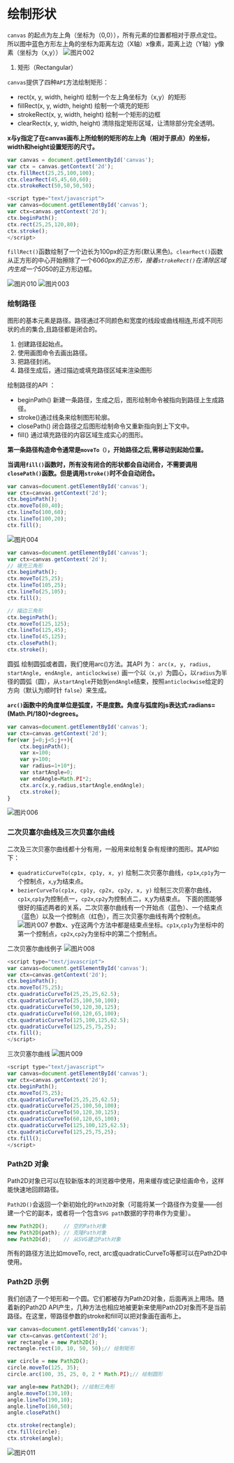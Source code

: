 # 绘制形状

`canvas` 的起点为左上角（坐标为（0,0）），所有元素的位置都相对于原点定位。
所以图中蓝色方形左上角的坐标为距离左边（X轴）x像素，距离上边（Y轴）y像素（坐标为（x,y））
![图片002](./imgs/canvas002.png)

1. 矩形（Rectangular）

`canvas`提供了四种`API`方法绘制矩形：

* rect(x, y, width, height) 绘制一个左上角坐标为（x,y）的矩形
* fillRect(x, y, width, height) 绘制一个填充的矩形
* strokeRect(x, y, width, height) 绘制一个矩形的边框
* clearRect(x, y, width, height) 清除指定矩形区域，让清除部分完全透明。

**x与y指定了在canvas画布上所绘制的矩形的左上角（相对于原点）的坐标，width和height设置矩形的尺寸。**

```js
var canvas = document.getElementById('canvas');
var ctx = canvas.getContext('2d');
ctx.fillRect(25,25,100,100);
ctx.clearRect(45,45,60,60);
ctx.strokeRect(50,50,50,50);
```

```js
<script type="text/javascript">
var canvas=document.getElementById('canvas');
var ctx=canvas.getContext('2d');
ctx.beginPath();
ctx.rect(25,25,120,80);
ctx.stroke();
</script>
```

`fillRect()`函数绘制了一个边长为100px的正方形(默认黑色)。`clearRect()`函数从正方形的中心开始擦除了一个60*60px的正方形，接着`strokeRect()`在清除区域内生成一个50*50的正方形边框。

![图片010](./imgs/canvas010.png)
![图片003](./imgs/canvas003.png)

### 绘制路径

图形的基本元素是路径。路径通过不同颜色和宽度的线段或曲线相连,形成不同形状的点的集合,且路径都是闭合的。

1. 创建路径起始点。
2. 使用画图命令去画出路径。
3. 把路径封闭。
4. 路径生成后，通过描边或填充路径区域来渲染图形

绘制路径的API ：

* beginPath() 新建一条路径，生成之后，图形绘制命令被指向到路径上生成路径。
* stroke()通过线条来绘制图形轮廓。
* closePath() 闭合路径之后图形绘制命令又重新指向到上下文中。
* fill() 通过填充路径的内容区域生成实心的图形。


**第一条路径构造命令通常是`moveTo（）`，开始路径之后,需移动到起始位置。**

**当调用`fill()`函数时，所有没有闭合的形状都会自动闭合，不需要调用`closePath()`函数。但是调用`stroke()`时不会自动闭合。**

```js
var canvas=document.getElementById('canvas');
var ctx=canvas.getContext('2d');
ctx.beginPath();
ctx.moveTo(80,40);
ctx.lineTo(100,60);
ctx.lineTo(100,20);
ctx.fill();
```
![图片004](./imgs/canvas004.png)


```js
var canvas=document.getElementById('canvas');
var ctx=canvas.getContext('2d');
// 填充三角形
ctx.beginPath();
ctx.moveTo(25,25);
ctx.lineTo(105,25);
ctx.lineTo(25,105);
ctx.fill();

// 描边三角形
ctx.beginPath();
ctx.moveTo(125,125);
ctx.lineTo(125,45);
ctx.lineTo(45,125);
ctx.closePath();
ctx.stroke();

```
圆弧
绘制圆弧或者圆，我们使用arc()方法。其API 为：
`arc(x, y, radius, startAngle, endAngle, anticlockwise)`
画一个以`（x,y）`为圆心，以`radius`为半径的圆弧（圆），从`startAngle`开始到`endAngle`结束，按照`anticlockwise`给定的方向（默认为顺时针 `false`）来生成。

**`arc()`函数中的角度单位是弧度，不是度数。角度与弧度的js表达式:radians=(Math.PI/180)`*`degrees。**

```js
var canvas=document.getElementById('canvas');
var ctx=canvas.getContext('2d');
for(var j=0;j<5;j++){
    ctx.beginPath();
    var x=100;
    var y=100;
    var radius=1+10*j;
    var startAngle=0;
    var endAngle=Math.PI*2;
    ctx.arc(x,y,radius,startAngle,endAngle);
    ctx.stroke();
}

```
![图片006](./imgs/canvas006.png)

### 二次贝塞尔曲线及三次贝塞尔曲线
二次及三次贝塞尔曲线都十分有用，一般用来绘制复杂有规律的图形。其API如下：

* `quadraticCurveTo(cp1x, cp1y, x, y)` 绘制二次贝塞尔曲线，`cp1x`,`cp1y`为一个控制点，`x`,`y`为结束点。
* `bezierCurveTo(cp1x, cp1y, cp2x, cp2y, x, y)` 绘制三次贝塞尔曲线，`cp1x`,`cp1y`为控制点一，`cp2x`,`cp2y`为控制点二，x,y为结束点。
下面的图能够很好的描述两者的关系，二次贝塞尔曲线有一个开始点（蓝色）、一个结束点（蓝色）以及一个控制点（红色），而三次贝塞尔曲线有两个控制点。
![图片007](./imgs/canvas007.png)
参数x、y在这两个方法中都是结束点坐标。`cp1x`,`cp1y`为坐标中的第一个控制点，`cp2x`,`cp2y`为坐标中的第二个控制点。

二次贝塞尔曲线例子
![图片008](./imgs/canvas008.png)
```js
<script type="text/javascript">
var canvas=document.getElementById('canvas');
var ctx=canvas.getContext('2d');
ctx.beginPath();
ctx.moveTo(75,25);
ctx.quadraticCurveTo(25,25,25,62.5);
ctx.quadraticCurveTo(25,100,50,100);
ctx.quadraticCurveTo(50,120,30,125);
ctx.quadraticCurveTo(60,120,65,100);
ctx.quadraticCurveTo(125,100,125,62.5);
ctx.quadraticCurveTo(125,25,75,25);
ctx.fill();
</script>
```

三次贝塞尔曲线
![图片009](./imgs/canvas009.png)
```js
<script type="text/javascript">
var canvas=document.getElementById('canvas');
var ctx=canvas.getContext('2d');
ctx.beginPath();
ctx.moveTo(75,25);
ctx.quadraticCurveTo(25,25,25,62.5);
ctx.quadraticCurveTo(25,100,50,100);
ctx.quadraticCurveTo(50,120,30,125);
ctx.quadraticCurveTo(60,120,65,100);
ctx.quadraticCurveTo(125,100,125,62.5);
ctx.quadraticCurveTo(125,25,75,25);
ctx.fill();
</script>
```

### Path2D 对象
Path2D对象已可以在较新版本的浏览器中使用，用来缓存或记录绘画命令，这样能快速地回顾路径。

`Path2D()`会返回一个新初始化的`Path2D`对象（可能将某一个路径作为变量——创建一个它的副本，或者将一个包含`SVG path`数据的字符串作为变量）。
```js
new Path2D();     // 空的Path对象
new Path2D(path); // 克隆Path对象
new Path2D(d);    // 从SVG建立Path对象
```
所有的路径方法比如moveTo, rect, arc或quadraticCurveTo等都可以在Path2D中使用。

### Path2D 示例

我们创造了一个矩形和一个圆。它们都被存为Path2D对象，后面再派上用场。随着新的Path2D API产生，几种方法也相应地被更新来使用Path2D对象而不是当前路径。在这里，带路径参数的stroke和fill可以把对象画在画布上。
```js
var canvas=document.getElementById('canvas');
var ctx=canvas.getContext('2d');
var rectangle = new Path2D();
rectangle.rect(10, 10, 50, 50);// 绘制矩形

var circle = new Path2D();
circle.moveTo(125, 35);
circle.arc(100, 35, 25, 0, 2 * Math.PI);// 绘制圆形

var angle=new Path2D(); //绘制三角形
angle.moveTo(130,10);
angle.lineTo(190,10);
angle.lineTo(160,50);
angle.closePath()

ctx.stroke(rectangle);
ctx.fill(circle);
ctx.stroke(angle);
```
![图片011](./imgs/canvas011.png)